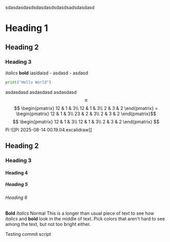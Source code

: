 sdasdasdasdsdasdasdsdasdsadsdasdasd
# Heading 1
## Heading 2
### Heading 3
*italics*
**bold**
iasidaisd
	- asdasd
		- asdasd

```python
print("Hello World")
```
asdasdasd
asdasdasd
asdasdasd
$$ \pi $$
$$ \begin{pmatrix}
12 & 1 & 3\\
12 & 1 & 3\\
2 & 3 & 2
\end{pmatrix} = \begin{pmatrix}
12 & 1 & 3\\
23 & 2 & 3\\
2 & 3 & 2
\end{pmatrix}$$
$$ \begin{pmatrix}
12 & 1 & 3\\
12 & 1 & 3\\
2 & 3 & 2
\end{pmatrix} $$
Pi
![[Pi 2025-08-14 00.19.04.excalidraw]]
## Heading 2
### Heading 3
#### Heading 4
##### Heading 5
###### Heading 6


**Bold**
*Italics*
Normal
This is a longer than usual piece of text to see how *italics* and **bold** look in the middle of text. Pick colors that aren't hard to see among the text, but not too bright either.

Testing commit script
